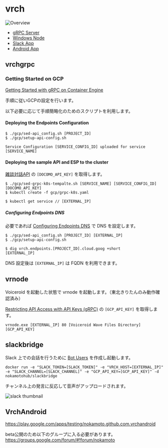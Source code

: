 # vrch

![Overview](https://user-images.githubusercontent.com/4374383/28328403-70bac30e-6c21-11e7-96d5-fe94c1be0c5e.png)

- [gRPC Server](https://github.com/nokamoto/vrch#vrchgrpc)
- [Windows Node](https://github.com/nokamoto/vrch#vrnode)
- [Slack App](https://github.com/nokamoto/vrch#slackbridge)
- [Android App](https://github.com/nokamoto/vrch#vrchandroid)

## vrchgrpc

### Getting Started on GCP
[Getting Started with gRPC on Container Engine](https://cloud.google.com/endpoints/docs/get-started-grpc-container-engine)

手順に従いGCPの設定を行います。

以下必要に応じて手順簡略化のためのスクリプトを利用します。

#### Deploying the Endpoints Configuration
```
$ ./gcp/sed-api_config.sh [PROJECT_ID]
$ ./gcp/setup-api-config.sh

Service Configuration [SERVICE_CONFIG_ID] uploaded for service [SERVICE_NAME]

```

#### Deploying the sample API and ESP to the cluster
[雑談対話API](https://dev.smt.docomo.ne.jp/?p=docs.api.page&api_name=dialogue&p_name=api_reference) の `[DOCOMO_API_KEY]` を取得します。

```
$ ./gcp/sed-grpc-k8s-tempalte.sh [SERVICE_NAME] [SERVICE_CONFIG_ID] [DOCOMO_API_KEY]
$ kubectl create -f gcp/grpc-k8s.yaml
```


```
$ kubectl get service // [EXTERNAL_IP]
```

##### Configuring Endpoints DNS
必要であれば [Configuring Endpoints DNS](https://cloud.google.com/endpoints/docs/grpc-dns-configure) で DNS を設定します。

```
$ ./gcp/sed-api_config.sh [PROJECT_ID] [EXTERNAL_IP]
$ ./gcp/setup-api-config.sh

$ dig vrch.endpoints.[PROJECT_ID].cloud.goog +short
[EXTERNAL_IP]
```

DNS 設定後は `[EXTERNAL_IP]` は FQDN を利用できます。

## vrnode

Voiceroid を起動した状態で vrnode を起動します。（東北きりたんのみ動作確認済み）

[Restricting API Access with API Keys (gRPC)](https://cloud.google.com/endpoints/docs/restricting-api-access-with-api-keys-grpc) の `[GCP_API_KEY]` を取得します。

```
vrnode.exe [EXTERNAL_IP] 80 [Voiceroid Wave Files Directory] [GCP_API_KEY]
```

## slackbridge

Slack 上での会話を行うために [Bot Users](https://api.slack.com/bot-users) を作成し起動します。

```
docker run -e "SLACK_TOKEN=[SLACK_TOKEN]" -e "VRCH_HOST=[EXTERNAL_IP]" -e "SLACK_CHANNEL=[SLACK_CHANNEL]" -e "GCP_API_KEY=[GCP_API_KEY]" -d nokamotohub/slackbridge
```

チャンネル上の発言に反応して音声がアップロードされます。

![slack thumbnail](https://user-images.githubusercontent.com/4374383/27837403-fafec41a-611e-11e7-978f-76bdadf064ba.png)

## VrchAndroid
https://play.google.com/apps/testing/nokamoto.github.com.vrchandroid

beta公開のため以下のグループに入る必要があります。
https://groups.google.com/forum/#!forum/nokamoto
